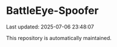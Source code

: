 # BattleEye-Spoofer

Last updated: 2025-07-06 23:48:07

This repository is automatically maintained.
